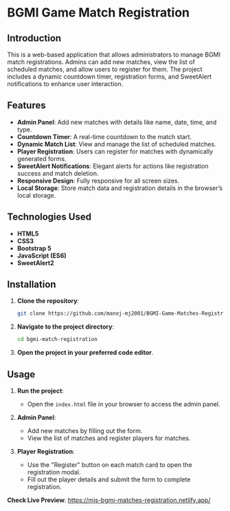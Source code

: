# BGMI Game Match Registration

## Introduction

This is a web-based application that allows administrators to manage BGMI match registrations. Admins can add new matches, view the list of scheduled matches, and allow users to register for them. The project includes a dynamic countdown timer, registration forms, and SweetAlert notifications to enhance user interaction.

## Features

- **Admin Panel**: Add new matches with details like name, date, time, and type.
- **Countdown Timer**: A real-time countdown to the match start.
- **Dynamic Match List**: View and manage the list of scheduled matches.
- **Player Registration**: Users can register for matches with dynamically generated forms.
- **SweetAlert Notifications**: Elegant alerts for actions like registration success and match deletion.
- **Responsive Design**: Fully responsive for all screen sizes.
- **Local Storage**: Store match data and registration details in the browser’s local storage.

## Technologies Used

- **HTML5**
- **CSS3**
- **Bootstrap 5**
- **JavaScript (ES6)**
- **SweetAlert2**

## Installation

1. **Clone the repository**:
   ```bash
   git clone https://github.com/manoj-mj2001/BGMI-Game-Matches-Registration.git
   ```
2. **Navigate to the project directory**:
   ```bash
   cd bgmi-match-registration
   ```
3. **Open the project in your preferred code editor**.

## Usage

1. **Run the project**:
   - Open the `index.html` file in your browser to access the admin panel.

2. **Admin Panel**:
   - Add new matches by filling out the form.
   - View the list of matches and register players for matches.

3. **Player Registration**:
   - Use the "Register" button on each match card to open the registration modal.
   - Fill out the player details and submit the form to complete registration.

**Check Live Preview**: https://mjs-bgmi-matches-registration.netlify.app/
